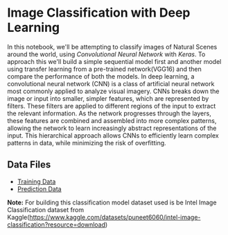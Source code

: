 # Image Classification with Deep Learning

In this notebook, we'll be attempting to classify images of Natural Scenes around the world, using _Convolutional Neural Network_ with _Keras_. To approach this we'll build a simple sequential model first and another model using transfer learning from a pre-trained network(VGG16) and then compare the performance of both the models.
In deep learning, a convolutional neural network (CNN) is a class of artificial neural network most commonly applied to analyze visual imagery. CNNs breaks down the image or input into smaller, simpler features, which are represented by filters. These filters are applied to different regions of the input to extract the relevant information. As the network progresses through the layers, these features are combined and assembled into more complex patterns, allowing the network to learn increasingly abstract representations of the input. This hierarchical approach allows CNNs to efficiently learn complex patterns in data, while minimizing the risk of overfitting.

## Data Files

* [Training Data](https://github.com/UpadhyayShweta/Image_Classification_with_Deep_Learning/Data/IntelImageClassification_Dataset.zip)
* [Prediction Data](https://github.com/UpadhyayShweta/Image_Classification_with_Deep_Learning/Data/PredictionData.zip)
  
**Note:** For building this classification model dataset used is be Intel Image Classification dataset from Kaggle(https://www.kaggle.com/datasets/puneet6060/intel-image-classification?resource=download)



